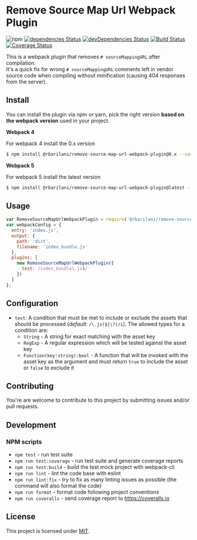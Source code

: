 Remove Source Map Url Webpack Plugin
====================================

![npm](https://img.shields.io/npm/dw/@rbarilani/remove-source-map-url-webpack-plugin)
[![dependencies Status](https://david-dm.org/rbarilani/remove-source-map-url-webpack-plugin/status.svg)](https://david-dm.org/rbarilani/remove-source-map-url-webpack-plugin)
[![devDependencies Status](https://david-dm.org/rbarilani/remove-source-map-url-webpack-plugin/dev-status.svg)](https://david-dm.org/rbarilani/remove-source-map-url-webpack-plugin?type=dev)
[![Build Status](https://travis-ci.com/rbarilani/remove-source-map-url-webpack-plugin.svg?branch=master)](https://travis-ci.com/rbarilani/remove-source-map-url-webpack-plugin)
[![Coverage Status](https://coveralls.io/repos/github/rbarilani/remove-source-map-url-webpack-plugin/badge.svg?branch=master)](https://coveralls.io/github/rbarilani/remove-source-map-url-webpack-plugin?branch=master)

This is a webpack plugin that removes `# sourceMappingURL` after compilation.<br>
It's a quick fix for wrong `# sourceMappingURL` comments left in vendor source code when compiling without minification (causing 404 responses from the server).


## Install 

You can install the plugin via npm or yarn, pick the right version **based on the webpack version** used in your project.

**Webpack 4**

For webpack 4 install the 0.x version

```bash
$ npm install @rbarilani/remove-source-map-url-webpack-plugin@0.x --save-dev
```

**Webpack 5**

For webpack 5 install the latest version

```bash
$ npm install @rbarilani/remove-source-map-url-webpack-plugin@latest --save-dev
```

## Usage

```js
var RemoveSourceMapUrlWebpackPlugin = require('@rbarilani/remove-source-map-url-webpack-plugin');
var webpackConfig = {
  entry: 'index.js',
  output: {
    path: 'dist',
    filename: 'index_bundle.js'
  },
  plugins: [
    new RemoveSourceMapUrlWebpackPlugin({
      test: /index_bundle\.js$/
    })
  ]
};
```

## Configuration

* `test`: A condition that must be met to include or exclude the assets that should be processed (*default*: `/\.js($|\?)/i`). The allowed types for a condition are:
    * `String` - A string for exact matching with the asset key
    * `RegExp` - A regular expression which will be tested against the asset key
    * `Function(key:string):bool` - A function that will be invoked with the asset key as the argument and must return `true` to include the asset or `false` to exclude it


## Contributing

You're are welcome to contribute to this project by submitting issues and/or pull requests.

## Development

### NPM scripts

* `npm test` - run test suite
* `npm run test:coverage` - run test suite and generate coverage reports
* `npm run test:build` - build the test mock project with webpack-cli
* `npm run lint` - lint the code base with eslint
* `npm run lint:fix` - try to fix as many linting issues as possible (the command will also format the code)
* `npm run format` - format code following project conventions
* `npm run coveralls` - send coverage report to https://coveralls.io

## License

This project is licensed under [MIT](./LICENSE).


